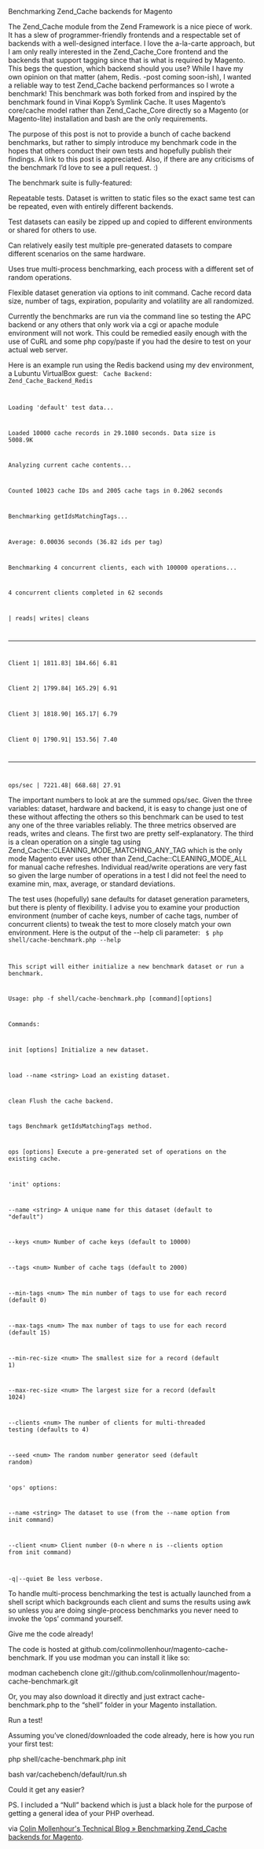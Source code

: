 Benchmarking Zend_Cache backends for Magento

The Zend_Cache module from the Zend Framework is a nice piece of work. It has a slew of
programmer-friendly frontends and a respectable set of backends with a well-designed interface. I
love the a-la-carte approach, but I am only really interested in the Zend_Cache_Core frontend and
the backends that support tagging since that is what is required by Magento. This begs the question,
which backend should you use? While I have my own opinion on that matter (ahem, Redis. -post coming
soon-ish), I wanted a reliable way to test Zend_Cache backend performances so I wrote a benchmark!
This benchmark was both forked from and inspired by the benchmark found in Vinai Kopp’s Symlink
Cache. It uses Magento’s core/cache model rather than Zend_Cache_Core directly so a Magento (or
Magento-lite) installation and bash are the only requirements.

The purpose of this post is not to provide a bunch of cache backend benchmarks, but rather to simply
introduce my benchmark code in the hopes that others conduct their own tests and hopefully publish
their findings. A link to this post is appreciated. Also, if there are any criticisms of the
benchmark I’d love to see a pull request. :)

The benchmark suite is fully-featured:

Repeatable tests. Dataset is written to static files so the exact same test can be repeated, even
with entirely different backends.

Test datasets can easily be zipped up and copied to different environments or shared for others to
use.

Can relatively easily test multiple pre-generated datasets to compare different scenarios on the
same hardware.

Uses true multi-process benchmarking, each process with a different set of random operations.

Flexible dataset generation via options to init command. Cache record data size, number of tags,
expiration, popularity and volatility are all randomized.

Currently the benchmarks are run via the command line so testing the APC backend or any others that
only work via a cgi or apache module environment will not work. This could be remedied easily enough
with the use of CuRL and some php copy/paste if you had the desire to test on your actual web
server.

Here is an example run using the Redis backend using my dev environment, a Lubuntu VirtualBox guest:
<code> Cache Backend: Zend_Cache_Backend_Redis

Loading 'default' test data...

Loaded 10000 cache records in 29.1080 seconds. Data size is 5008.9K

Analyzing current cache contents...

Counted 10023 cache IDs and 2005 cache tags in 0.2062 seconds

Benchmarking getIdsMatchingTags...

Average: 0.00036 seconds (36.82 ids per tag)

Benchmarking 4 concurrent clients, each with 100000 operations...

4 concurrent clients completed in 62 seconds

| reads| writes| cleans

---

Client 1| 1811.83| 184.66| 6.81

Client 2| 1799.84| 165.29| 6.91

Client 3| 1818.90| 165.17| 6.79

Client 0| 1790.91| 153.56| 7.40

---

ops/sec | 7221.48| 668.68| 27.91</code>

The important numbers to look at are the summed ops/sec. Given the three variables: dataset,
hardware and backend, it is easy to change just one of these without affecting the others so this
benchmark can be used to test any one of the three variables reliably. The three metrics observed
are reads, writes and cleans. The first two are pretty self-explanatory. The third is a clean
operation on a single tag using Zend_Cache::CLEANING_MODE_MATCHING_ANY_TAG which is the only mode
Magento ever uses other than Zend_Cache::CLEANING_MODE_ALL for manual cache refreshes. Individual
read/write operations are very fast so given the large number of operations in a test I did not feel
the need to examine min, max, average, or standard deviations.

The test uses (hopefully) sane defaults for dataset generation parameters, but there is plenty of
flexibility. I advise you to examine your production environment (number of cache keys, number of
cache tags, number of concurrent clients) to tweak the test to more closely match your own
environment. Here is the output of the --help cli parameter: <code> \$ php shell/cache-benchmark.php
--help

This script will either initialize a new benchmark dataset or run a benchmark.

Usage: php -f shell/cache-benchmark.php [command][options]

Commands:

init [options] Initialize a new dataset.

load --name &lt;string&gt; Load an existing dataset.

clean Flush the cache backend.

tags Benchmark getIdsMatchingTags method.

ops [options] Execute a pre-generated set of operations on the existing cache.

'init' options:

--name &lt;string&gt; A unique name for this dataset (default to "default")

--keys &lt;num&gt; Number of cache keys (default to 10000)

--tags &lt;num&gt; Number of cache tags (default to 2000)

--min-tags &lt;num&gt; The min number of tags to use for each record (default 0)

--max-tags &lt;num&gt; The max number of tags to use for each record (default 15)

--min-rec-size &lt;num&gt; The smallest size for a record (default 1)

--max-rec-size &lt;num&gt; The largest size for a record (default 1024)

--clients &lt;num&gt; The number of clients for multi-threaded testing (defaults to 4)

--seed &lt;num&gt; The random number generator seed (default random)

'ops' options:

--name &lt;string&gt; The dataset to use (from the --name option from init command)

--client &lt;num&gt; Client number (0-n where n is --clients option from init command)

-q|--quiet Be less verbose.</code>

To handle multi-process benchmarking the test is actually launched from a shell script which
backgrounds each client and sums the results using awk so unless you are doing single-process
benchmarks you never need to invoke the ‘ops’ command yourself.

Give me the code already!

The code is hosted at github.com/colinmollenhour/magento-cache-benchmark. If you use modman you can
install it like so:

modman cachebench clone git://github.com/colinmollenhour/magento-cache-benchmark.git

Or, you may also download it directly and just extract cache-benchmark.php to the “shell” folder in
your Magento installation.

Run a test!

Assuming you’ve cloned/downloaded the code already, here is how you run your first test:

php shell/cache-benchmark.php init

bash var/cachebench/default/run.sh

Could it get any easier?

PS. I included a “Null” backend which is just a black hole for the purpose of getting a general idea
of your PHP overhead.

via
<a href="http://colin.mollenhour.com/2011/10/03/benchmarking-zend_cache-backends-for-magento/">Colin
Mollenhour's Technical Blog » Benchmarking Zend_Cache backends for Magento</a>.
